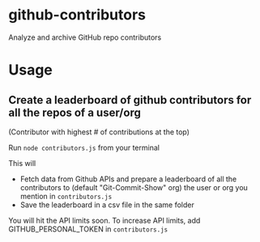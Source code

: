 # github-contributors
Analyze and archive GitHub repo contributors

# Usage

## Create a leaderboard of github contributors for all the repos of a user/org
(Contributor with highest # of contributions at the top)

Run `node contributors.js` from your terminal

This will
* Fetch data from Github APIs and prepare a leaderboard of all the contributors to (default "Git-Commit-Show" org) the user or org you mention in `contributors.js`
* Save the leaderboard in a csv file in the same folder

You will hit the API limits soon. To increase API limits, add GITHUB_PERSONAL_TOKEN in `contributors.js`
